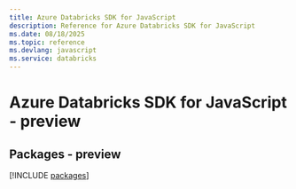 ```yaml
---
title: Azure Databricks SDK for JavaScript
description: Reference for Azure Databricks SDK for JavaScript
ms.date: 08/18/2025
ms.topic: reference
ms.devlang: javascript
ms.service: databricks
---
```

# Azure Databricks SDK for JavaScript - preview
## Packages - preview
[!INCLUDE [packages](databricks-index.md)]